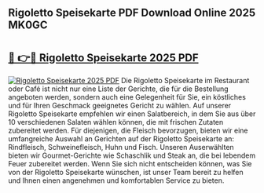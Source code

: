 ## Rigoletto Speisekarte PDF Download Online 2025 MK0GC

# <h2><a href="http://gc6in5m.nevu.top/?p=Rigoletto+Speisekarte">🔗 👉🔴 Rigoletto Speisekarte 2025 PDF</a></h2>

[![Rigoletto Speisekarte 2025 PDF](https://i.imgur.com/dBaPXMq.png)](http://gc6in5m.nevu.top/?p=Rigoletto+Speisekarte)
Die Rigoletto Speisekarte im Restaurant oder Café ist nicht nur eine Liste der Gerichte, die für die Bestellung angeboten werden, sondern auch eine Gelegenheit für Sie, ein köstliches und für Ihren Geschmack geeignetes Gericht zu wählen. Auf unserer Rigoletto Speisekarte empfehlen wir einen Salatbereich, in dem Sie aus über 10 verschiedenen Salaten wählen können, die mit frischen Zutaten zubereitet werden. Für diejenigen, die Fleisch bevorzugen, bieten wir eine umfangreiche Auswahl an Gerichten auf der Rigoletto Speisekarte an: Rindfleisch, Schweinefleisch, Huhn und Fisch. Unseren Auserwählten bieten wir Gourmet-Gerichte wie Schaschlik und Steak an, die bei lebendem Feuer zubereitet werden. Wenn Sie sich nicht entscheiden können, was Sie von der Rigoletto Speisekarte wünschen, ist unser Team bereit zu helfen und Ihnen einen angenehmen und komfortablen Service zu bieten.
